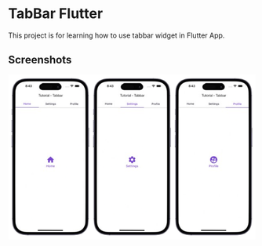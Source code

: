 # TabBar Flutter

This project is for learning how to use tabbar widget in Flutter App.
 
## Screenshots
<img src="screenshots/one.png">
